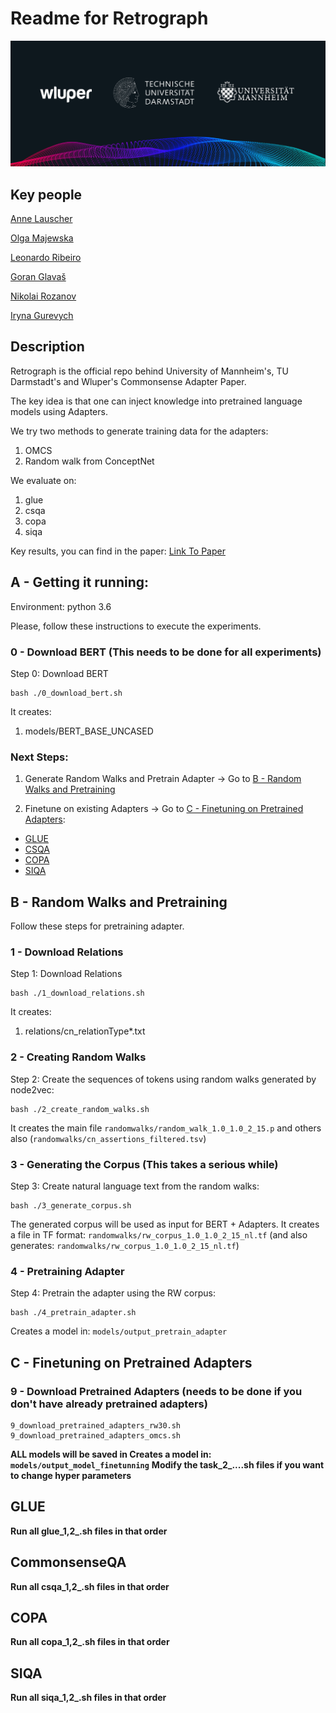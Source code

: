 # Readme for Retrograph
![Retrograph (C) Wluper](images/Retrograph.png)

## Key people
[Anne Lauscher](https://www.uni-mannheim.de/dws/people/researchers/phd-students/anne-lauscher/)

[Olga Majewska](https://om304.github.io/)

[Leonardo Ribeiro](https://github.com/leoribeiro)

[Goran Glavaš](https://www.uni-mannheim.de/dws/people/professors/prof-dr-goran-glavas/)

[Nikolai Rozanov](https://github.com/ai-nikolai)

[Iryna Gurevych](https://www.informatik.tu-darmstadt.de/ukp/ukp_home/staff_ukp/prof_dr_iryna_gurevych/index.en.jsp)

## Description
Retrograph is the official repo behind University of Mannheim's, TU Darmstadt's and Wluper's Commonsense Adapter Paper.

The key idea is that one can inject knowledge into pretrained language models using Adapters.

We try two methods to generate training data for the adapters:
1. OMCS
2. Random walk from ConceptNet

We evaluate on:
1. glue
2. csqa
3. copa
4. siqa

Key results, you can find in the paper:
[Link To Paper](https://arxiv.org/abs/2005.11787)




## A - Getting it running:

Environment: python 3.6

Please, follow these instructions to execute the experiments.

### 0 - Download BERT (This needs to be done for all experiments)
Step 0: Download BERT
```
bash ./0_download_bert.sh
```
It creates:
1. models/BERT_BASE_UNCASED



### Next Steps:
1. Generate Random Walks and Pretrain Adapter -> Go to [B - Random Walks and Pretraining](#random_walk)

2. Finetune on existing Adapters -> Go to [C - Finetuning on Pretrained Adapters](#finetuning):
- [GLUE](#glue)
- [CSQA](#csqa)
- [COPA](#copa)
- [SIQA](#siqa)


<a name="random_walk"></a>
## B - Random Walks and Pretraining
Follow these steps for pretraining adapter.


### 1 - Download Relations
Step 1: Download Relations
```
bash ./1_download_relations.sh
```
It creates:
1. relations/cn_relationType*.txt


### 2 - Creating Random Walks

Step 2: Create the sequences of tokens using random walks generated by node2vec:
```
bash ./2_create_random_walks.sh
```

It creates the main file `randomwalks/random_walk_1.0_1.0_2_15.p` and others also (`randomwalks/cn_assertions_filtered.tsv`)



### 3 - Generating the Corpus (This takes a serious while)
Step 3: Create natural language text from the random walks:
```
bash ./3_generate_corpus.sh
```
The generated corpus will be used as input for BERT + Adapters. It creates a file in TF format: `randomwalks/rw_corpus_1.0_1.0_2_15_nl.tf` (and also generates: `randomwalks/rw_corpus_1.0_1.0_2_15_nl.tf`)


### 4 - Pretraining Adapter

Step 4: Pretrain the adapter using the RW corpus:
```
bash ./4_pretrain_adapter.sh
```
Creates a model in: `models/output_pretrain_adapter`




<a name="finetuning"></a>
## C - Finetuning on Pretrained Adapters


### 9 - Download Pretrained Adapters (needs to be done if you don't have already pretrained adapters)

```
9_download_pretrained_adapters_rw30.sh
9_download_pretrained_adapters_omcs.sh
```

**ALL models will be saved in Creates a model in: `models/output_model_finetunning`**
**Modify the task_2_....sh files if you want to change hyper parameters**


<a name="glue"></a>
## GLUE

**Run all glue_1,2_.sh files in that order**



<a name="csqa"></a>
## CommonsenseQA

**Run all csqa_1,2_.sh files in that order**


<a name="copa"></a>
## COPA

**Run all copa_1,2_.sh files in that order**


<a name="siqa"></a>
## SIQA
**Run all siqa_1,2_.sh files in that order**



<!-- EOF -->
